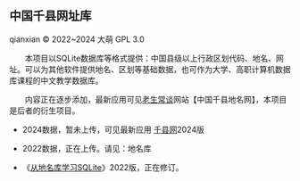 中国千县网址库
--------------
qianxian © 2022~2024 大萌 GPL 3.0

　　本项目以SQLite数据库等格式提供：中国县级以上行政区划代码、地名、网址。可以为其他软件提供地名、区划等基础数据，也可作为大学、高职计算机数据库课程的中文教学数据库。

　　内容正在逐步添加，最新应用可见[老生常谈](https://Laosheng.top)网站【中国千县地名网】，本项目是后者的衍生项目。

*	2024数据，暂未上传，可见最新应用 [千县网](https://Laosheng.top/fuwu/qianxian)2024版

*	2022数据，正在上传。请见：地名库

*	《[从地名库学习SQLite](diming4SQLite)》2022版，正在修订。



